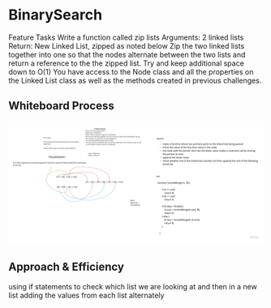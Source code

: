 # BinarySearch

Feature Tasks
Write a function called zip lists
Arguments: 2 linked lists
Return: New Linked List, zipped as noted below
Zip the two linked lists together into one so that the nodes alternate between the two lists and return a reference to the the zipped list.
Try and keep additional space down to O(1)
You have access to the Node class and all the properties on the Linked List class as well as the methods created in previous challenges.

## Whiteboard Process

![process](class8.jpeg)

## Approach & Efficiency

using if statements to check which list we are looking at and then in a new list adding the values from each list alternately
